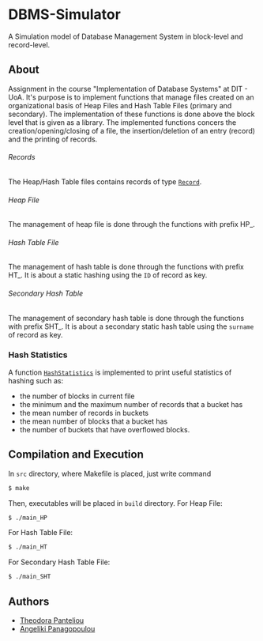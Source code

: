 # DBMS-Simulator
A Simulation model of Database Management System in block-level and record-level.

## About

Assignment in the course "Implementation of Database Systems" at DIT - UoA. It's purpose is to implement functions that manage files created on an organizational basis of Heap Files and Hash Table Files (primary and secondary). The implementation of these functions is done above the block level that is given as a library. The implemented functions concers the creation/opening/closing of a file, the insertion/deletion of an entry (record) and the printing of records.

###### Records

The Heap/Hash Table files contains records of type [`Record`](https://github.com/AngelPn/DBMS-Simulator/blob/main/include/Record.h).

###### Heap File

The management of heap file is done through the functions with prefix HP_.

###### Hash Table File

The management of hash table is done through the functions with prefix HT_. It is about a static hashing using the `ID` of record as key.

###### Secondary Hash Table

The management of secondary hash table is done through the functions with prefix SHT_. It is about a secondary static hash table using the `surname` of record as key.

### Hash Statistics

A function [`HashStatistics`](https://github.com/AngelPn/DBMS-Simulator/blob/main/src/HashStatistics.c) is implemented to print useful statistics of hashing such as:
* the number of blocks in current file
* the minimum and the maximum number of records that a bucket has
* the mean number of records in buckets
* the mean number of blocks that a bucket has
* the number of buckets that have overflowed blocks.

## Compilation and Execution

In `src` directory, where Makefile is placed, just write command
```sh
$ make
```
Then, executables will be placed in `build` directory.
For Heap File:
```sh
$ ./main_HP
```

For Hash Table File:
```sh
$ ./main_HT
```

For Secondary Hash Table File:
```sh
$ ./main_SHT
```

## Authors

* [Theodora Panteliou](https://github.com/dora-jpg)
* [Angeliki Panagopoulou](https://github.com/AngelPn)
